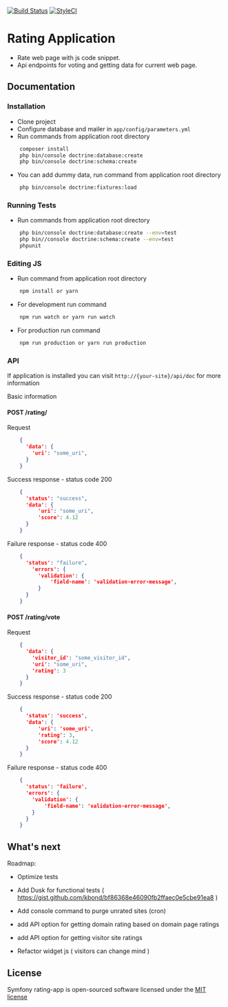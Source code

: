 [![Build Status](https://img.shields.io/travis/lkovace18/symfony-ratingapp/master.svg?style=flat-square)](https://travis-ci.org/lkovace18/symfony-ratingapp/)
[![StyleCI](https://styleci.io/repos/91046493/shield)](https://styleci.io/repos/91046493)

Rating Application
========================

* Rate web page with js code snippet. 
* Api endpoints for voting and getting data for current web page.


## Documentation

### Installation

- Clone project
- Configure database and mailer in  `app/config/parameters.yml`
- Run commands from application root directory
```bash
    composer install
    php bin/console doctrine:database:create
    php bin/console doctrine:schema:create
```

- You can add dummy data, run command from application root directory
```bash
    php bin/console doctrine:fixtures:load
```
 

### Running Tests

- Run commands from application root directory
```bash
    php bin/console doctrine:database:create --env=test
    php bin//console doctrine:schema:create --env=test
    phpunit
```


### Editing JS
- Run command from application root directory
```bash
    npm install or yarn
```

- For development run command
```bash
    npm run watch or yarn run watch 
```

- For production run command
```bash
    npm run production or yarn run production 
```


### API
If application is installed you can visit `http://{your-site}/api/doc` for more information

Basic information

#### POST /rating/

Request
```json
    {
      'data': {
        'uri': "some_uri",
      }
    }
```

Success response - status code 200
```json
    {
      'status': "success",
      'data': {
          'uri': "some_uri",
          'score': 4.12  
      }
    }
```

Failure response - status code 400
```json
    {
      'status': "failure",
        'errors': {
          'validation': {
              'field-name': 'validation-error-message',
          }
      }
    }
```

#### POST /rating/vote

Request
```json
    {
      'data': {
        'visitor_id': "some_visitor_id",
        'uri': "some_uri",
        'rating': 3
      }
    }
```

Success response - status code 200
```json
    {
      'status': 'success',
      'data': {
          'uri': 'some_uri',
          'rating': 3,
          'score': 4.12  
      }
    }
```

Failure response - status code 400
```json
    {
      'status': 'failure',
      'errors': {
        'validation': {
            'field-name': 'validation-error-message',
        }
      }
    }
```

What's next
--------------

Roadmap:

  * Optimize tests
   
  *  Add Dusk for functional tests ( https://gist.github.com/kbond/bf86368e46090fb2ffaec0e5cbe91ea8 )

  * Add console command to purge unrated sites (cron)

  * add API option for getting domain rating based on domain page ratings

  * add API option for getting visitor site ratings

  * Refactor widget js ( visitors can change mind )


## License

Symfony rating-app is open-sourced software licensed under the [MIT license](http://opensource.org/licenses/MIT)
